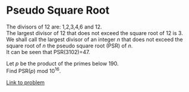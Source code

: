 # Pseudo Square Root

<p>
The divisors of 12 are: 1,2,3,4,6 and 12.<br />
The largest divisor of 12 that does not exceed the square root of 12 is 3.<br />
We shall call the largest divisor of an integer <var>n</var> that does not exceed the square root of <var>n</var> the pseudo square root (PSR) of <var>n</var>.<br />
It can be seen that PSR(3102)=47.
</p>
<p>
Let <var>p</var> be the product of the primes below 190.<br />
Find PSR(<var>p</var>) mod 10<sup>16</sup>.
</p>





[Link to problem](https://projecteuler.net/problem=266)
